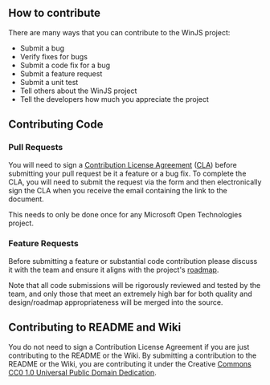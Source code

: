 ## How to contribute
There are many ways that you can contribute to the WinJS project:
* Submit a bug
* Verify fixes for bugs
* Submit a code fix for a bug
* Submit a feature request
* Submit a unit test
* Tell others about the WinJS project
* Tell the developers how much you appreciate the project

## Contributing Code
### Pull Requests
You will need to sign a [Contribution License Agreement](https://cla.msopentech.com/) ([CLA](https://cla.msopentech.com/)) before submitting your pull request be it a feature or a bug fix. To complete the CLA, you will need to submit the request via the form and then electronically sign the CLA when you receive the email containing the link to the document.

This needs to only be done once for any Microsoft Open Technologies project.

### Feature Requests
Before submitting a feature or substantial code contribution please discuss it with the team and ensure it aligns with the project's [roadmap](Roadmap).

Note that all code submissions will be rigorously reviewed and tested by the team, and only those that meet an extremely high bar for both quality and design/roadmap appropriateness will be merged into the source.

## Contributing to README and Wiki
You do not need to sign a Contribution License Agreement if you are just contributing to the README or the Wiki. By submitting a contribution to the README or the Wiki, you are contributing it under the Creative [Commons CC0 1.0 Universal Public Domain Dedication](http://creativecommons.org/publicdomain/zero/1.0/).